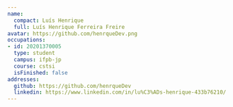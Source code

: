 ```yaml
---
name:
  compact: Luís Henrique
  full: Luís Henrique Ferreira Freire
avatar: https://github.com/henrqueDev.png
occupations:
- id: 20201370005
  type: student
  campus: ifpb-jp
  course: cstsi
  isFinished: false
addresses:
  github: https://github.com/henrqueDev
  linkedin: https://www.linkedin.com/in/lu%C3%ADs-henrique-433b76210/
---
```

